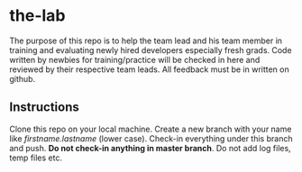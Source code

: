 the-lab
=======

The purpose of this repo is to help the team lead and his team member in training and evaluating newly hired developers especially fresh grads. Code written by newbies for training/practice will be checked in here and reviewed by their respective team leads. All feedback must be in written on github.

## Instructions

Clone this repo on your local machine. Create a new branch with your name like *firstname.lastname* (lower case). Check-in everything under this branch and push. **Do not check-in anything in master branch**. Do not add log files, temp files etc.
